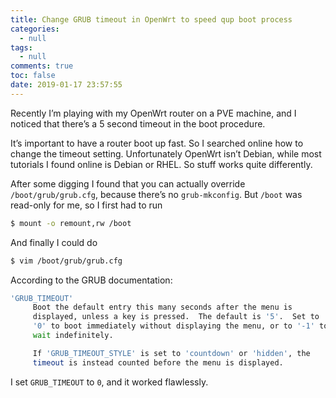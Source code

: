 ```yaml
---
title: Change GRUB timeout in OpenWrt to speed qup boot process
categories:
  - null
tags:
  - null
comments: true
toc: false
date: 2019-01-17 23:57:55
---
```


Recently I’m playing with my OpenWrt router on a PVE machine, and I noticed that there’s a 5 second timeout in the boot procedure.
<!-- more -->
It’s important to have a router boot up fast. So I searched online how to change the timeout setting. Unfortunately OpenWrt isn’t Debian, while most tutorials I found online is Debian or RHEL. So stuff works quite differently.

After some digging I found that you can actually override `/boot/grub/grub.cfg`,  because there’s no `grub-mkconfig`. But `/boot` was read-only for me, so I first had to run 

```bash
$ mount -o remount,rw /boot
```

And finally I could do

```bash
$ vim /boot/grub/grub.cfg
```

According to the GRUB documentation:

```bash
'GRUB_TIMEOUT'
     Boot the default entry this many seconds after the menu is
     displayed, unless a key is pressed.  The default is '5'.  Set to
     '0' to boot immediately without displaying the menu, or to '-1' to
     wait indefinitely.

     If 'GRUB_TIMEOUT_STYLE' is set to 'countdown' or 'hidden', the
     timeout is instead counted before the menu is displayed.
```

I set `GRUB_TIMEOUT` to `0`, and it worked flawlessly.